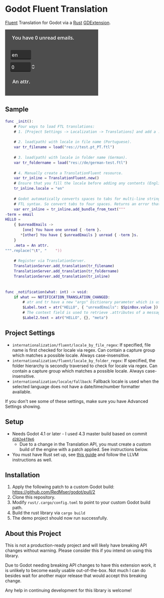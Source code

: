 # Godot Fluent Translation

[Fluent](https://projectfluent.org/) Translation for Godot via a [Rust](https://github.com/projectfluent/fluent-rs) [GDExtension](https://github.com/godot-rust/gdext).

![Demo project](./docs/demo.gif)

## Sample

```gd
func _init():
    # Four ways to load FTL translations:
    # 1. [Project Settings -> Localization -> Translations] and add a .ftl file there.

    # 2. load(path) with locale in file name (Portuguese).
    var tr_filename = load("res://test.pt_PT.ftl")

    # 3. load(path) with locale in folder name (German).
    var tr_foldername = load("res://de/german-test.ftl")

    # 4. Manually create a TranslationFluent resource.
    var tr_inline = TranslationFluent.new()
    # Ensure that you fill the locale before adding any contents (English).
    tr_inline.locale = "en"

    # Godot automatically converts spaces to tabs for multi-line strings, but tabs are invalid in
    # FTL syntax. So convert tabs to four spaces. Returns an error that you should handle.
    var err_inline = tr_inline.add_bundle_from_text("""
-term = email
HELLO =
    { $unreadEmails ->
        [one] You have one unread { -term }.
       *[other] You have { $unreadEmails } unread { -term }s.
    }
    .meta = An attr.
""".replace("\t", "    "))

    # Register via TranslationServer.
    TranslationServer.add_translation(tr_filename)
    TranslationServer.add_translation(tr_foldername)
    TranslationServer.add_translation(tr_inline)


func _notification(what: int) -> void:
    if what == NOTIFICATION_TRANSLATION_CHANGED:
        # atr and tr have a new "args" Dictionary parameter which is used to fill $variables.
        $Label.text = atr("HELLO", { "unreadEmails": $SpinBox.value })
        # The context field is used to retrieve .attributes of a message.
        $Label2.text = atr("HELLO", {}, "meta")
```

## Project Settings

* `internationalization/fluent/locale_by_file_regex`: If specified, file name is first checked for locale via regex. Can contain a capture group which matches a possible locale. Always case-insensitive.
* `internationalization/fluent/locale_by_folder_regex`: If specified, the folder hierarchy is secondly traversed to check for locale via regex. Can contain a capture group which matches a possible locale. Always case-insensitive.
* `internationalization/locale/fallback`: Fallback locale is used when the selected language does not have a date/time/number formatter available.

If you don't see some of these settings, make sure you have Advanced Settings showing.

## Setup

* Needs Godot 4.1 or later - I used 4.3 master build based on commit [`d282e4f0e6`](https://github.com/godotengine/godot/commit/d282e4f0e6b6ebcf3bd6e05cd62f2a8fe1f9a238)
    * Due to a change in the Translation API, you must create a custom build of the engine with a patch applied. See instructions below.
* You must have Rust set up, see [this guide](https://godot-rust.github.io/book/intro/setup.html) and follow the LLVM instructions as well.

## Installation

1. Apply the following patch to a custom Godot build: https://github.com/RedMser/godot/pull/2
2. Clone this repository.
3. Modify `rust/.cargo/config.toml` to point to your custom Godot build path.
4. Build the rust library via `cargo build`
5. The demo project should now run successfully.

## About this Project

This is not a production-ready project and will likely have breaking API changes without warning. Please consider this if you intend on using this library.

Due to Godot needing breaking API changes to have this extension work, it is unlikely to become easily usable out-of-the-box. Not much I can do besides wait for another major release that would accept this breaking change.

Any help in continuing development for this library is welcome!
